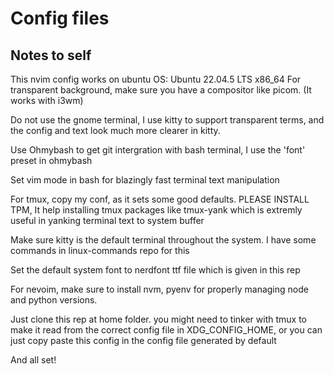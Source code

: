 # Config files
## Notes to self
This nvim config works on ubuntu OS: Ubuntu 22.04.5 LTS x86_64
For transparent background, make sure you have a compositor like picom. (It works with i3wm)

Do not use the gnome terminal, I use kitty to support transparent terms, and the config and text look much more clearer in kitty.

Use Ohmybash to get git intergration with bash terminal, I use the 'font' preset in ohmybash

Set vim mode in bash for blazingly fast terminal text manipulation

For tmux, copy my conf, as it sets some good defaults. PLEASE INSTALL TPM, It help installing tmux packages like tmux-yank which is extremly useful in yanking terminal text to system buffer

Make sure kitty is the default terminal throughout the system. I have some commands in linux-commands repo for this

Set the default system font to nerdfont ttf file which is given in this rep

For nevoim, make sure to install nvm, pyenv for properly managing node and python versions.

Just clone this rep at home folder.
you might need to tinker with tmux to make it read from the correct config file in XDG_CONFIG_HOME, or you can just copy paste this config in the config file generated by default

And all set!

